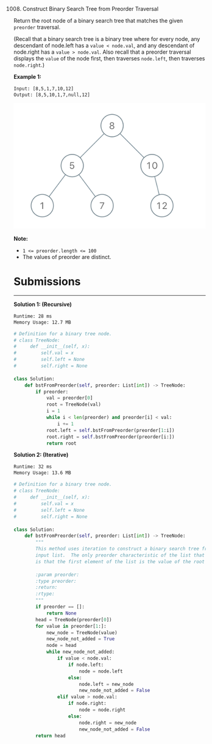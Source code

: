 1008. Construct Binary Search Tree from Preorder Traversal

Return the root node of a binary search tree that matches the given `preorder` traversal.

(Recall that a binary search tree is a binary tree where for every node, any descendant of node.left has a `value < node.val`, and any descendant of node.right has a `value > node.val`.  Also recall that a preorder traversal displays the `value` of the node first, then traverses `node.left`, then traverses `node.right`.)

 

**Example 1:**
```
Input: [8,5,1,7,10,12]
Output: [8,5,10,1,7,null,12]
```
![1008_1266.png](img/1008_1266.png)
 

**Note:** 

* `1 <= preorder.length <= 100`
* The values of preorder are distinct.

# Submissions
---
**Solution 1: (Recursive)**
```
Runtime: 28 ms
Memory Usage: 12.7 MB
```
```python
# Definition for a binary tree node.
# class TreeNode:
#     def __init__(self, x):
#         self.val = x
#         self.left = None
#         self.right = None

class Solution:
    def bstFromPreorder(self, preorder: List[int]) -> TreeNode:
        if preorder:
            val = preorder[0]
            root = TreeNode(val)
            i = 1
            while i < len(preorder) and preorder[i] < val:
                i += 1
            root.left = self.bstFromPreorder(preorder[1:i])
            root.right = self.bstFromPreorder(preorder[i:])
            return root
```

**Solution 2: (Iterative)**
```
Runtime: 32 ms
Memory Usage: 13.6 MB
```
```python
# Definition for a binary tree node.
# class TreeNode:
#     def __init__(self, x):
#         self.val = x
#         self.left = None
#         self.right = None

class Solution:
    def bstFromPreorder(self, preorder: List[int]) -> TreeNode:
        """
        This method uses iteration to construct a binary search tree from the
        input list.  The only preorder characteristic of the list that it uses
        is that the first element of the list is the value of the root node.

        :param preorder:
        :type preorder:
        :return:
        :rtype:
        """
        if preorder == []:
            return None
        head = TreeNode(preorder[0])
        for value in preorder[1:]:
            new_node = TreeNode(value)
            new_node_not_added = True
            node = head
            while new_node_not_added:
                if value < node.val:
                    if node.left:
                        node = node.left
                    else:
                        node.left = new_node
                        new_node_not_added = False
                elif value > node.val:
                    if node.right:
                        node = node.right
                    else:
                        node.right = new_node
                        new_node_not_added = False
        return head
```